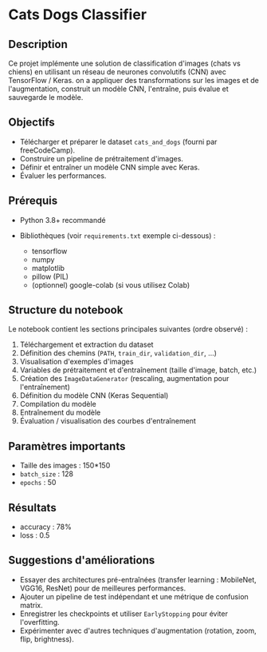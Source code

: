 # Cats Dogs Classifier 

## Description

Ce projet implémente une solution de classification d'images (chats vs chiens) en utilisant un réseau de neurones convolutifs (CNN) avec TensorFlow / Keras. on a appliquer des transformations sur les images et de l'augmentation, construit un modèle CNN, l'entraîne, puis évalue et sauvegarde le modèle.

## Objectifs

* Télécharger et préparer le dataset `cats_and_dogs` (fourni par freeCodeCamp).
* Construire un pipeline de prétraitement d'images.
* Définir et entraîner un modèle CNN simple avec Keras.
* Évaluer les performances.

## Prérequis

* Python 3.8+ recommandé
* Bibliothèques (voir `requirements.txt` exemple ci-dessous) :

  * tensorflow
  * numpy
  * matplotlib
  * pillow (PIL)
  * (optionnel) google-colab (si vous utilisez Colab)

## Structure du notebook

Le notebook contient les sections principales suivantes (ordre observé) :

1. Téléchargement et extraction du dataset
2. Définition des chemins (`PATH`, `train_dir`, `validation_dir`, ...)
3. Visualisation d'exemples d'images
4. Variables de prétraitement et d'entraînement (taille d'image, batch, etc.)
5. Création des `ImageDataGenerator` (rescaling, augmentation pour l'entraînement)
6. Définition du modèle CNN (Keras Sequential)
7. Compilation du modèle
8. Entraînement du modèle
9. Évaluation / visualisation des courbes d'entraînement

## Paramètres importants

* Taille des images : 150*150
* `batch_size` : 128
* `epochs` : 50

## Résultats

* accuracy : 78%
* loss : 0.5

## Suggestions d'améliorations

* Essayer des architectures pré-entraînées (transfer learning : MobileNet, VGG16, ResNet) pour de meilleures performances.
* Ajouter un pipeline de test indépendant et une métrique de confusion matrix.
* Enregistrer les checkpoints et utiliser `EarlyStopping` pour éviter l'overfitting.
* Expérimenter avec d'autres techniques d'augmentation (rotation, zoom, flip, brightness).